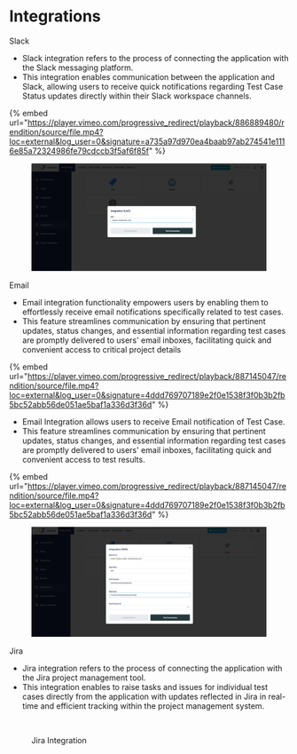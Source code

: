 # Integrations

Slack

* Slack integration refers to the process of connecting the application with the Slack messaging platform.
* This integration enables communication between the application and Slack, allowing users to receive quick notifications regarding Test Case Status updates directly within their Slack workspace channels.

{% embed url="https://player.vimeo.com/progressive_redirect/playback/886889480/rendition/source/file.mp4?loc=external&log_user=0&signature=a735a97d970ea4baab97ab274541e1116e85a72324986fe79cdccb3f5af6f85f" %}

<figure><img src="../../.gitbook/assets/image (1) (1).png" alt=""><figcaption></figcaption></figure>



Email

* Email integration functionality empowers users by enabling them to effortlessly receive email notifications specifically related to test cases.
* This feature streamlines communication by ensuring that pertinent updates, status changes, and essential information regarding test cases are promptly delivered to users' email inboxes, facilitating quick and convenient access to critical project details

{% embed url="https://player.vimeo.com/progressive_redirect/playback/887145047/rendition/source/file.mp4?loc=external&log_user=0&signature=4ddd769707189e2f0e1538f3f0b3b2fb5bc52abb56de051ae5baf1a336d3f36d" %}

* Email Integration allows users to receive Email notification of Test Case.
* This feature streamlines communication by ensuring that pertinent updates, status changes, and essential information regarding test cases are promptly delivered to users' email inboxes, facilitating quick and convenient access to test results.

{% embed url="https://player.vimeo.com/progressive_redirect/playback/887145047/rendition/source/file.mp4?loc=external&log_user=0&signature=4ddd769707189e2f0e1538f3f0b3b2fb5bc52abb56de051ae5baf1a336d3f36d" %}

<figure><img src="../../.gitbook/assets/image (3).png" alt=""><figcaption></figcaption></figure>

Jira

* Jira integration refers to the process of connecting the application with the Jira project management tool.
* This integration enables to raise tasks and issues for individual test cases directly from the application with updates reflected in Jira in real-time and efficient tracking within the project management system.

<figure><img src="../../.gitbook/assets/Screenshot 2025-04-29 at 7.40.19 PM.png" alt=""><figcaption><p>Jira Integration</p></figcaption></figure>




